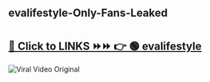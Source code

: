 
 ## evalifestyle-Only-Fans-Leaked

# <h2><a href="https://clipsfans.com/evalifestyle&ref=git">🔗 Click to LINKS ⏩⏩ 👉 🟢 evalifestyle </a></h2>

<a href="https://clipsfans.com/evalifestyle&ref=git" rel="nofollow" data-target="animated-image.originalLink"><img src="https://i.ibb.co.com/xMMVF88/686577567.gif" alt="Viral Video Original" style="max-width: 100%; display: inline-block;" data-target="animated-image.originalImage"></a>
